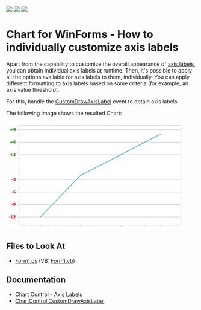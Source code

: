 <!-- default badges list -->
![](https://img.shields.io/endpoint?url=https://codecentral.devexpress.com/api/v1/VersionRange/128575010/21.2.3%2B)
[![](https://img.shields.io/badge/Open_in_DevExpress_Support_Center-FF7200?style=flat-square&logo=DevExpress&logoColor=white)](https://supportcenter.devexpress.com/ticket/details/E1469)
[![](https://img.shields.io/badge/📖_How_to_use_DevExpress_Examples-e9f6fc?style=flat-square)](https://docs.devexpress.com/GeneralInformation/403183)
<!-- default badges end -->
# Chart for WinForms - How to individually customize axis labels

Apart from the capability to customize the overall appearance of [axis labels](https://docs.devexpress.com/WindowsForms/5804/controls-and-libraries/chart-control/axes/axis-labels), you can obtain individual axis labels at runtime. Then, it's possible to apply all the options available for axis labels to them, individually. You can apply different formatting to axis labels based on some criteria (for example, an axis value threshold).

For this, handle the [CustomDrawAxisLabel](https://docs.devexpress.com/WindowsForms/DevExpress.XtraCharts.ChartControl.CustomDrawAxisLabel) event to obtain axis labels.

The following image shows the resulted Chart:

![](img/customaxislabels_09789.png)

<!-- default file list -->
## Files to Look At

* [Form1.cs](./CS/CustomAxisLabels/Form1.cs) (VB: [Form1.vb](./VB/CustomAxisLabels/Form1.vb))
<!-- default file list end -->

## Documentation

* [Chart Control - Axis Labels](https://docs.devexpress.com/WindowsForms/5804/controls-and-libraries/chart-control/axes/axis-labels)
* [ChartControl.CustomDrawAxisLabel](https://docs.devexpress.com/WindowsForms/DevExpress.XtraCharts.ChartControl.CustomDrawAxisLabel)

